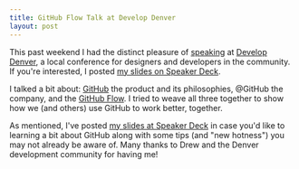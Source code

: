 ```yaml
---
title: GitHub Flow Talk at Develop Denver
layout: post
---
```


This past weekend I had the distinct pleasure of [speaking](https://developdenver.org/panel/48) at [Develop Denver](https://developdenver.org/), a local conference for designers and developers in the community. If you're interested, I posted [my slides on Speaker Deck](https://speakerdeck.com/devinreams/the-github-flow-and-protips-and-new-hotness).

I talked a bit about: [GitHub](https://github.com/) the product and its philosophies, @GitHub the company, and the [GitHub Flow](https://guides.github.com/introduction/flow/). I tried to weave all three together to show how we (and others) use GitHub to work better, together.

As mentioned, I've posted [my slides at Speaker Deck](https://speakerdeck.com/devinreams/the-github-flow-and-protips-and-new-hotness) in case you'd like to learning a bit about GitHub along with some tips (and "new hotness") you may not already be aware of. Many thanks to Drew and the Denver development community for having me!
